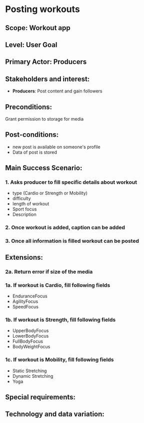 # Posting workouts

## Scope: Workout app

## Level: User Goal

## Primary Actor: Producers

## Stakeholders and interest: 
- **Producers**: Post content and gain followers

## Preconditions: 
Grant permission to storage for media

## Post-conditions: 
- new post is available on someone's profile
- Data of post is stored

## Main Success Scenario:
### 1. Asks producer to fill specific details about workout
- type (Cardio or Strength or Mobility)
- difficulty
- length of workout
- Sport focus
- Description
### 2. Once workout is added, caption can be added
### 3. Once all information is filled workout can be posted

## Extensions: 
### 2a. Return error if size of the media 
### 1a. If workout is Cardio, fill following fields
- EnduranceFocus
- AgilityFocus
- SpeedFocus
### 1b. If workout is Strength, fill following fields
- UpperBodyFocus
- LowerBodyFocus
- FullBodyFocus
- BodyWeightFocus
### 1c. If workout is Mobility, fill following fields
- Static Stretching
- Dynamic Stretching
- Yoga

## Special requirements: 

## Technology and data variation: 



